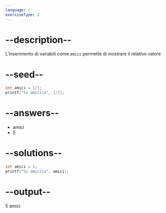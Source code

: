 ```yaml
---
language: c
exerciseType: 2
---
```


# --description--

L'inserimento di variabili come `amici` permette di mostrare il relativo valore

# --seed--

```c
int amici = [/];
printf("%i amici\n", [/]);
```

# --answers--

- amici
- 5

# --solutions--

```c
int amici = 5;
printf("%i amici\n", amici);
```

# --output--

5 amici
